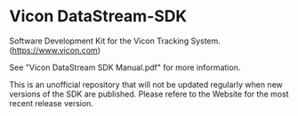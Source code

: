 # Vicon DataStream-SDK

Software Development Kit for the Vicon Tracking System. (https://www.vicon.com)

See "Vicon DataStream SDK Manual.pdf" for more information.

This is an unofficial repository that will not be updated regularly when new
versions of the SDK are published. Please refere to the Website for the most
recent release version.

